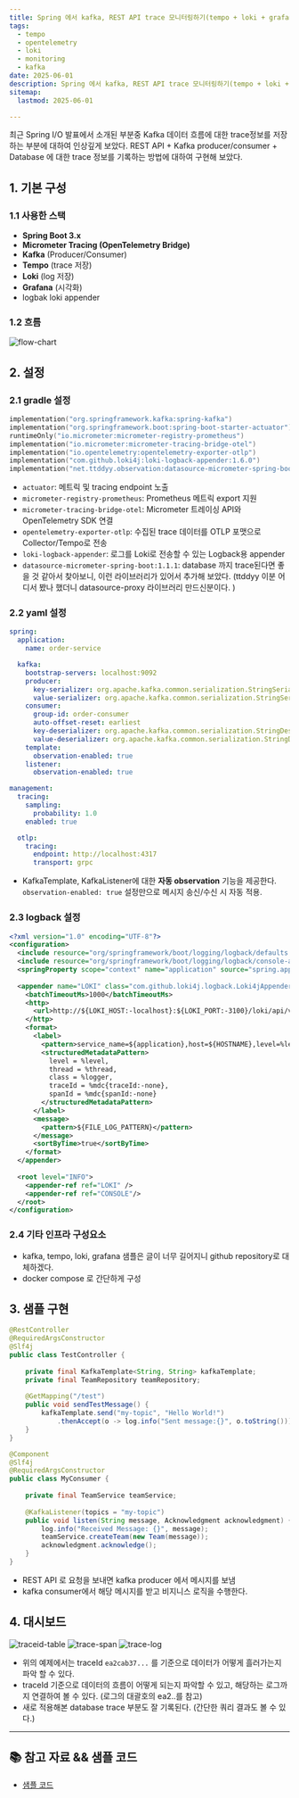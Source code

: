 ```yaml
---
title: Spring 에서 kafka, REST API trace 모니터링하기(tempo + loki + grafana)
tags:
  - tempo
  - opentelemetry
  - loki
  - monitoring
  - kafka
date: 2025-06-01
description: Spring 에서 kafka, REST API trace 모니터링하기(tempo + loki + grafana)
sitemap:
  lastmod: 2025-06-01

---
```


최근 Spring I/O 발표에서 소개된 부분중 Kafka 데이터 흐름에 대한 trace정보를 저장하는 부분에 대하여 인상깊게 보았다.
REST API + Kafka producer/consumer + Database 에 대한 trace 정보를 기록하는 방법에 대하여 구현해 보았다.


## 1. 기본 구성

### 1.1 사용한 스택
- **Spring Boot 3.x**
- **Micrometer Tracing (OpenTelemetry Bridge)**
- **Kafka** (Producer/Consumer)
- **Tempo** (trace 저장)
- **Loki** (log 저장)
- **Grafana** (시각화)
- logbak loki appender

### 1.2 흐름
![flow-chart](/blog/monitoring/trace/flow.png)

## 2. 설정
### 2.1 gradle 설정

```kotlin
implementation("org.springframework.kafka:spring-kafka")
implementation("org.springframework.boot:spring-boot-starter-actuator")  
runtimeOnly("io.micrometer:micrometer-registry-prometheus")  
implementation("io.micrometer:micrometer-tracing-bridge-otel")  
implementation("io.opentelemetry:opentelemetry-exporter-otlp")  
implementation("com.github.loki4j:loki-logback-appender:1.6.0")
implementation("net.ttddyy.observation:datasource-micrometer-spring-boot:1.1.1")
```

- `actuator`: 메트릭 및 tracing endpoint 노출
- `micrometer-registry-prometheus`: Prometheus 메트릭 export 지원
- `micrometer-tracing-bridge-otel`: Micrometer 트레이싱 API와 OpenTelemetry SDK 연결
- `opentelemetry-exporter-otlp`: 수집된 trace 데이터를 OTLP 포맷으로 Collector/Tempo로 전송
- `loki-logback-appender`: 로그를 Loki로 전송할 수 있는 Logback용 appender
- `datasource-micrometer-spring-boot:1.1.1`:  database 까지 trace된다면 좋을 것 같아서 찾아보니, 이런 라이브러리가 있어서 추가해 보았다. (ttddyy 이분 어디서 봤나 했더니 datasource-proxy 라이브러리 만드신분이다. )


### 2.2 yaml 설정

```yaml
spring:
  application:
    name: order-service

  kafka:
    bootstrap-servers: localhost:9092
    producer:
      key-serializer: org.apache.kafka.common.serialization.StringSerializer
      value-serializer: org.apache.kafka.common.serialization.StringSerializer
    consumer:
      group-id: order-consumer
      auto-offset-reset: earliest
      key-deserializer: org.apache.kafka.common.serialization.StringDeserializer
      value-deserializer: org.apache.kafka.common.serialization.StringDeserializer
    template:
      observation-enabled: true
    listener:
      observation-enabled: true

management:
  tracing:
    sampling:
      probability: 1.0
    enabled: true

  otlp:
    tracing:
      endpoint: http://localhost:4317
      transport: grpc

```

- KafkaTemplate, KafkaListener에 대한 **자동 observation** 기능을 제공한다. `observation-enabled: true` 설정만으로 메시지 송신/수신 시 자동 적용.

### 2.3 logback 설정

```xml
<?xml version="1.0" encoding="UTF-8"?>  
<configuration>  
  <include resource="org/springframework/boot/logging/logback/defaults.xml"/>  
  <include resource="org/springframework/boot/logging/logback/console-appender.xml"/>  
  <springProperty scope="context" name="application" source="spring.application.name"/>  
  
  <appender name="LOKI" class="com.github.loki4j.logback.Loki4jAppender">  
    <batchTimeoutMs>1000</batchTimeoutMs>  
    <http>  
      <url>http://${LOKI_HOST:-localhost}:${LOKI_PORT:-3100}/loki/api/v1/push</url>  
    </http>  
    <format>  
      <label>  
        <pattern>service_name=${application},host=${HOSTNAME},level=%level</pattern>  
        <structuredMetadataPattern>  
          level = %level,  
          thread = %thread,  
          class = %logger,  
          traceId = %mdc{traceId:-none},  
          spanId = %mdc{spanId:-none}  
        </structuredMetadataPattern>  
      </label>  
      <message>  
        <pattern>${FILE_LOG_PATTERN}</pattern>  
      </message>  
      <sortByTime>true</sortByTime>  
    </format>  
  </appender>  
  
  <root level="INFO">  
    <appender-ref ref="LOKI" />  
    <appender-ref ref="CONSOLE"/>  
  </root>  
</configuration>
```

### 2.4 기타 인프라 구성요소
- kafka, tempo, loki, grafana 샘플은 글이 너무 길어지니 github repository로 대체하겠다. 
- docker compose 로 간단하게 구성



## 3. 샘플 구현

```java
@RestController  
@RequiredArgsConstructor  
@Slf4j  
public class TestController {  
  
    private final KafkaTemplate<String, String> kafkaTemplate;  
    private final TeamRepository teamRepository;  
  
    @GetMapping("/test")  
    public void sendTestMessage() {  
        kafkaTemplate.send("my-topic", "Hello World!")  
            .thenAccept(o -> log.info("Sent message:{}", o.toString()));  
    }  
}
```

```java
@Component  
@Slf4j  
@RequiredArgsConstructor  
public class MyConsumer {  
  
    private final TeamService teamService;  
  
    @KafkaListener(topics = "my-topic")  
    public void listen(String message, Acknowledgment acknowledgment) {  
        log.info("Received Message: {}", message);  
        teamService.createTeam(new Team(message));  
        acknowledgment.acknowledge();  
    }  
}
```

- REST API 로 요청을 보내면 kafka producer 에서 메시지를 보냄
- kafka consumer에서 해당 메시지를 받고 비지니스 로직을 수행한다. 


## 4. 대시보드
![traceid-table](/blog/monitoring/trace/traceid-table.png)
![trace-span](/blog/monitoring/trace/trace-span.png)
![trace-log](/blog/monitoring/trace/trace-log.png)
- 위의 예제에서는 traceId `ea2cab37...` 를 기준으로 데이터가 어떻게 흘러가는지 파악 할 수 있다.
- traceId 기준으로 데이터의 흐름이 어떻게 되는지 파악할 수 있고, 해당하는 로그까지 연결하여 볼 수 있다. (로그의 대괄호의 ea2..를 참고)
- 새로 적용해본 database trace 부분도 잘 기록된다. (간단한 쿼리 결과도 볼 수 있다.)

---

## 📚 참고 자료 && 샘플 코드
- [샘플 코드](https://github.com/deuk9/spring-trace-observation)

[//]: # (- https://www.youtube.com/watch?v=Z0Jcr5Q7FaI&t=2740s)

